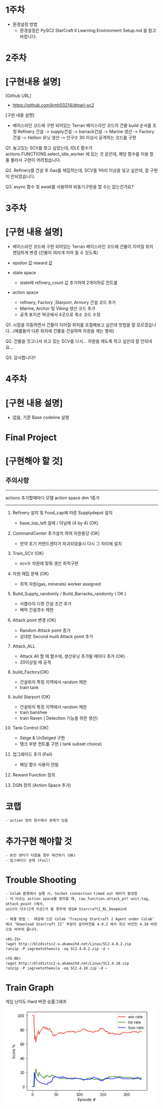 # 1주차
- 환경설정 방법
    - 환경설정은 PySC2 StarCraft II Learning Environment Setup.md 을 참고바랍니다.

# 2주차
# [구현내용 설명]

[Github URL]
- https://github.com/kmh03214/dmarl-sc2

[구현 내용 설명]
- 베이스라인 코드에 구현 되어있는 Terran 베이스라인 코드의 건물 build 순서를 조정
    Refinery 건설 -> supply건설 -> barrack건설 ->
    Marine 생산 -> Factory건설 -> Hellion 유닛 생산 -> 인구수 30 이상시 공격하는 코드를 구현

Q1. 놀고있는 SCV를 찾고 싶었는데, IDLE 함수가 actions.FUNCTIONS.select_idle_worker 에 있는 것 같은데,
해당 함수를 이용 할 줄 몰라서 구현이 어려웠습니다.

Q2. Refinery를 건설 후 Gas를 채집하는데, SCV를 1마리 이상을 넣고 싶은데, 잘 구현이 안되었습니다.

Q3. async 함수 및 await를 사용하여 비동기구현을 할 수는 없는건가요?

# 3주차
# [구현 내용 설명]

- 베이스라인 코드에 구현 되어있는 Terran 베이스라인 코드에 건물이 지어질 위치 랜덤하게 변경 (건물이 여러개 지어 질 수 있도록)
- epsilon 값 reward 값

- state space
    - state에 refinery_count 값 추가하여 2개이하로 컨트롤

- action space
    - refinery, Factory ,Starport, Armory 건설 코드 추가
    - Marine, Archor 및 Viking 생산 코드 추가
    - 공격 포지션 16곳에서 4곳으로 축소 코드 수정

Q1. 시점을 이동하면서 건물이 지어질 위치를 조절해보고 싶은데 방법을 잘 모르겠습니다...(예를들어 다른 위치에 건물을 건설하여 자원을 캐는 행위)

Q2. 건물을 짓고나서 쉬고 있는 SCV를 다시... 자원을 캐도록 하고 싶은데 잘 안되네요...

Q3. 감사합니다!!

# 4주차
# [구현 내용 설명]

- 없음, 기존 Base codeline 실행

# Final Project
# [구현해야 할 것]

## 주의사항
---

actions 추가할때마다
모델 action space dim 1증가

---

1. Refinery 설치 및 Food_cap에 따른 Supplydepot 설치
    - base_top_left 일때 / 아닐때 (4 by 4) (OK)

2. CommandCenter 추가설치 하여 자원충당 (OK)
    - 만약 초기 커맨드센터가 파괴되었을시 다시 그 자리에 설치

3. Train_SCV (OK)
    - scv수 자원에 맞춰 생산 최적구현

4. 자원 채집 문제 (OK)
    - 최적 자원(gas, minerals) worker assigned

4. Build_Supply_randomly / Build_Barracks_randomly ( OK )
    - 서플라이 디팟 건설 조건 추가
    - 배럭 건설갯수 제한

5. Attack point 변경 (OK)
    - Random Attack point 증가
    - 상대방 Second multi Attack point 추가

6. Attack_ALL
    - Attack All 할 때 함수에, 생산유닛 추가될 때마다 추가 (OK)
    - 20이상일 때 공격

7. build_Factory(OK)
    - 건설위치 특정 지역에서 random 제한
    - train tank

8. build Starport (OK)
    - 건설위치 특정 지역에서 random 제한
    - train banshee
    - train Raven ( Detection 기능을 위한 생산)

9. Tank Control (OK)
    - Seige & UnSeiged 구현
    - 탱크 부분 컨트롤 구현 ( tank subset choice)

9. 업그레이드 추가 (Fail)
    - 해당 함수 사용이 안됨

9. Reward Function 정의

10. DQN 정의 (Action Space 추가)

# 코랩 
    - action 정의 함수에서 문제가 있음

# 추가구현 해야할 것
    - 본진 센터가 터졌을 경우 재건하기 (OK)
    - 업그레이드 문제 (Fail)

# Trouble Shooting
    - Colab 환경에서 실행 시, Socket connection timed out 에러가 발생함
    - 이 이슈는 action space를 정의할 때, raw_function.attack_pt( unit.tag, attack_point )에서,  
    unit이 다수(2개 이상)가 될 경우에 생김# Starcraft2_RL_Deepmind

    - 해결 방법 :  제공해 드린 Colab ‘Training StarCraft 2 Agent under Colab’ 에서 ‘Download StarCraft II’ 부분의 설치버전을 4.0.2 에서 최신 버전인 4.10 버전으로 바꾸어 줍니다.  

    <AS-IS>
    !wget http://blzdistsc2-a.akamaihd.net/Linux/SC2.4.0.2.zip
    !unzip -P iagreetotheeula -oq SC2.4.0.2.zip -d ~

    <TO-BE>
    !wget http://blzdistsc2-a.akamaihd.net/Linux/SC2.4.10.zip
    !unzip -P iagreetotheeula -oq SC2.4.10.zip -d ~

# Train Graph

게임 난이도 Hard 버젼 승률그래프  

<img src = "./img/train_graph.png"> </img>

